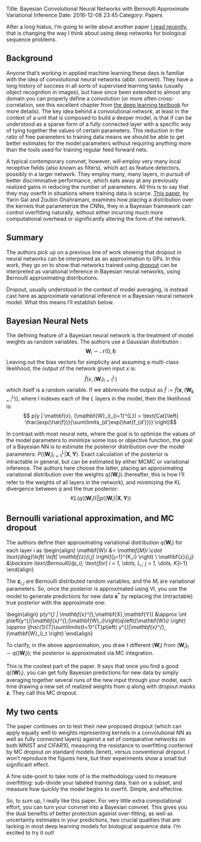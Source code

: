 Title: Bayesian Convolutional Neural Networks with Bernoulli Approximate Variational Inference
Date: 2016-12-08 23:45
Category: Papers

After a long hiatus, I’m going to write about another paper [I read recently](http://mlg.eng.cam.ac.uk/yarin/PDFs/NIPS_2015_bayesian_convnets.pdf), that is changing the way I think about using deep networks for biological sequence problems.

## Background  

Anyone that’s working in applied machine learning these days is familiar with the idea of convolutional neural networks (abbr. convent).  They have a long history of success in all sorts of supervised learning tasks (usually object recognition in images), but have since been extended to almost any domain you can properly define a convolution (or more often cross-correlation, see this excellent chapter from [the deep learning textbook](http://www.deeplearningbook.org/contents/convnets.html) for more details).  The key idea behind a convolutional network, at least in the context of a unit that is composed to build a deeper model, is that if can be understood as a sparse form of a fully connected layer with a specific way of tying together the values of certain parameters.  This reduction in the ratio of free parameters to training data means we should be able to get better estimates for the model parameters without requiring anything more than the tools used for training regular feed forward nets.  

A typical contemporary convnet, however, will employ very many local receptive fields (also known as filters), which act as feature detectors, possibly in a larger network.  They employ many, many layers, in pursuit of better discriminative performance, which eats away at any previously realized gains in reducing the number of parameters.  All this is to say that they may overfit in situations where training data is scarce.  [This paper](http://mlg.eng.cam.ac.uk/yarin/PDFs/NIPS_2015_bayesian_convnets.pdf), by Yarin Gal and Zoubin Ghahramani, examines how placing a distribution over the kernels that parameterize the CNNs, they  in a Bayesian framework can control overfitting naturally, without either incurring much more computational overhead or significantly altering the form of the network. 
  
## Summary 

The authors pick up on a previous line of work showing that dropout in neural networks can be interpreted as an approximation to GPs.  In this work, they go on to show that networks trained using [dropout](http://www.jmlr.org/papers/volume15/srivastava14a.old/source/srivastava14a.pdf) can be interpreted as variational inference in Bayesian neural networks, using Bernoulli approximating distributions.  

Dropout, usually understood in the context of model averaging, is instead cast here as approximate variational inference in a Bayesian neural network model.  What this means I’ll establish below.  

## Bayesian Neural Nets	

The defining feature of a Bayesian neural network is the treatment of model weights as random variables.  The authors use a Gaussian distribution : $$\mathbf{W}_i \backsim \mathcal{N}(0,\mathbf{I})$$
Leaving out the bias vectors for simplicity and assuming a multi-class likelihood, the output of the network given input $x$ is: 
$$ \hat{f}(x, (\mathbf{W}_i)_{i=1}^{L}) $$
which itself is a random variable.  If we abbreviate the output as $\hat{f} := \hat{f}(\mathbf{x}, (\mathbf{W_i}_{i=i}^{L}))$, where I indexes each of the $L$ layers in the model, then the likelihood is: 
$$ p(y | \mathbf{x}, (\mathbf{W}_i)_{i=1}^{L}) = \text{Cat}\left( \frac{exp(\hat{f})}{\sum\limits_{d’}exp(\hat{f_{d’}})} \right)$$

In contrast with most neural nets, where the goal is to optimize the values of the model parameters to minimize some loss or objective function, the goal of a Bayesian NN is to estimate the posterior distribution over the model parameters: $P((\mathbf{W}_i)_{i=1}^{L}|\mathbf{X},\mathbf{Y})$.  Exact calculation of the posterior is intractable in general, but can be estimated by either MCMC or variational inference.  The authors here choose the latter, placing an approximating variational distribution over the weights $q((\mathbf{W}_i))$ (hereafter, this is how I’ll refer to the weights of all layers in the network), and minimizing the KL divergence between $q$ and the true posterior:
$$ KL\left( q((\mathbf{W}_i))||p((\mathbf{W}_i)|\mathbf{X},\mathbf{Y}) \right) $$

## Bernoulli variational approximation, and MC dropout

The authors define their approximating variational distribution $q(\mathbf{W}_i)$ for each layer $i$ as 
\begin{align}
\mathbf{W}_i &= \mathbf{M}_i \cdot \text{diag}\left( \left[ \mathbf{z}_{i,j} \right]_{j=1}^{K_i} \right) \\
\mathbf{z}_{i,j} &\backsim \text{Bernoulli}(p_i)\; \text{for} i = 1, \dots, L,\; j = 1, \dots, K_{i-1}
\end{align}

The $\mathbf{z}_{i,j}$ are Bernoulli distributed random variables, and the $M_i$ are variational parameters.  So, once the posterior is approximated using VI, you use the model to generate predictions for new data $\mathbf{x}^{*}$ by replacing the (intractable) true posterior with the approximate one:

\begin{align}
p(y^{*} | \mathbf{x}^{*},\mathbf{X},\mathbf{Y}) &\approx \int p\left(y^{*}|\mathbf{x}^{*},(\mathbf{W}_i)\right)q\left((\mathbf{W}_i) \right) \approx \frac{1}{T}\sum\limits_{t=1}^{T}p\left( y^{*}|\mathbf{x}^{*},(\mathbf{W}_i)_t \right)
\end{align} 

To clarify, in the above approximation, you draw $t$ different $(\mathbf{W}_i)$ from $(\mathbf{W}_i)_t \backsim q\left( (\mathbf{W}_i)\right)$; the posterior is approximated via MC integration.  

This is the coolest part of the paper.  It says that once you find a good $q\left((\mathbf{W})_i \right)$, you can get fully Bayesian predictions for new data by simply averaging together several runs of the new input through your model, each time drawing a new set of realized weights from $q$ along with dropout masks $\mathbf{z}$.  They call this MC dropout.  


## My two cents

The paper continues on to test their new proposed dropout (which can apply equally well to weights representing kernels in a convolutional NN as well as fully connected layers) against a set of comparative networks on both MNIST and CIFAR10, measuring the resistance to overfitting conferred by MC dropout on standard models (lenet), versus conventional dropout.  I won’t reproduce the figures here, but their experiments show a small but significant effect.

A fine side-point to take note of is the methodology used to measure overfitting: sub-divide your labeled training data, train on a subset, and measure how quickly the model begins to overfit.  Simple, and effective.  


So, to sum up, I really like this paper.  For very little extra computational effort, you can turn your convnet into a Bayesian convnet.  This gives you the dual benefits of better protection against over-fitting, as well as uncertainty estimates in your predictions, two crucial qualities that are lacking in most deep learning models for biological sequence data.  I’m excited to try it out!



